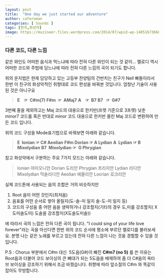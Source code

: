 ```yaml
---
layout: post
title:  "One day we just started our adventure"
author: caferoman
categories: [ Sounds ]
tags: [편곡,화성악]
image: https://muzineer.files.wordpress.com/2014/07/wpid-wp-1405167366866.jpeg
---
```


### 다른 코드, 다른 느낌
같은 와인도 어떠한 음식과 먹느냐에 따라 전혀 다른 와인이 되는 것 같이...
멜로디 역시 어떠한 코드와 주법에 담느냐에 따라 전혀 다른 느낌의 곡이 되기도 합니다.

위의 운지법은 현재 담당하고 있는 고등부 찬양팀의 건반치는 친구가 Nell 빠돌이라서 한번 이 친구의 화성악적인 취향대로 코드 편성을 바꿔본 것입니다.
엄청난 기술이 사용된 것은 아니구요

> **E    ☞  C#m(7)**
**F#m  ☞  AMaj7**
**A    ☞  B7**
**B7   ☞  G#7**

3번째 줄을 제외하고는 Maj 코드의 대용으로 한키반(프렛 기준으로 3프렛) 낮춘 minor7 코드를
혹은 반대로 minor 코드 대용으로 한키반 올린 Maj 코드로 변환하여 만든 코드 입니다.

위의 코드 구성을 Mode표기법으로 바꿔보면 아래와 같습니다.

> **E   Ionian			☞	C# Aeolian**
**F#m Dorian			☞	A Lydian**
**A   Lydian			☞	B Mixolydian**
**B7  Mixolydian	☞   G Phrygian**


참고 화성악에서 구분하는 주요 7가지 모드는 아래와 같습니다.

> Ionian 아이오니안
Dorian 도리안
Phrygian 프리지안
Lydian 리디안
Mixolydian 믹솔리디안
Aeolian 에올리안
Locrian 로크리안

실제 코드톤에 사용되는 음의 조합은 거의 비슷하지만

 1. Root 음이 어떤 것인지(최저음)
 2. 음표를 어떤 순서로 쌓아 올릴지(도-솔-미 일지 솔-도-미 일지 등)
 3. 코드의 구성음 중 어떤 음을 생략하거나 강조할지(기타의 경우 도,미를 강조할지( X도미솔도미) 도솔을 강조할지(X도솔도미솔))

에 따라서 곡의 느낌은 전혀 다른 곡이 됩니다. "I could sing of your life love forever"라는 곡을 아신다면 한번 위의 코드 순서에 평소에 부르던 멜로디를 불러보세요.
분명 나는 같은 노래를 부르고 있는데 전혀 다른 느낌이 나는 것을 경험할 수 있을 것입니다.

P.S : Chorus 부분에서 C#m 대신  5도음(G#)이 빠진 **C#m7 (no 5)**
를 쓴 이유는 Root음과 더불어 코드 보이싱의 큰 뼈대가 되는 5도음을 배제하여 좀 더 C#음의 옥타브 보이싱을 강조하기 위해서 조금 바꿨습니다.
취향에 따라 앞소절의 C#m 와 똑같이 잡아도 무방합니다.

